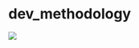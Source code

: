 # dev_methodology
<a href="https://codeclimate.com/github/NikitaZhukovskiy/dev_methodology/maintainability"><img src="https://api.codeclimate.com/v1/badges/3dbfa626f8381d866138/maintainability" /></a>
